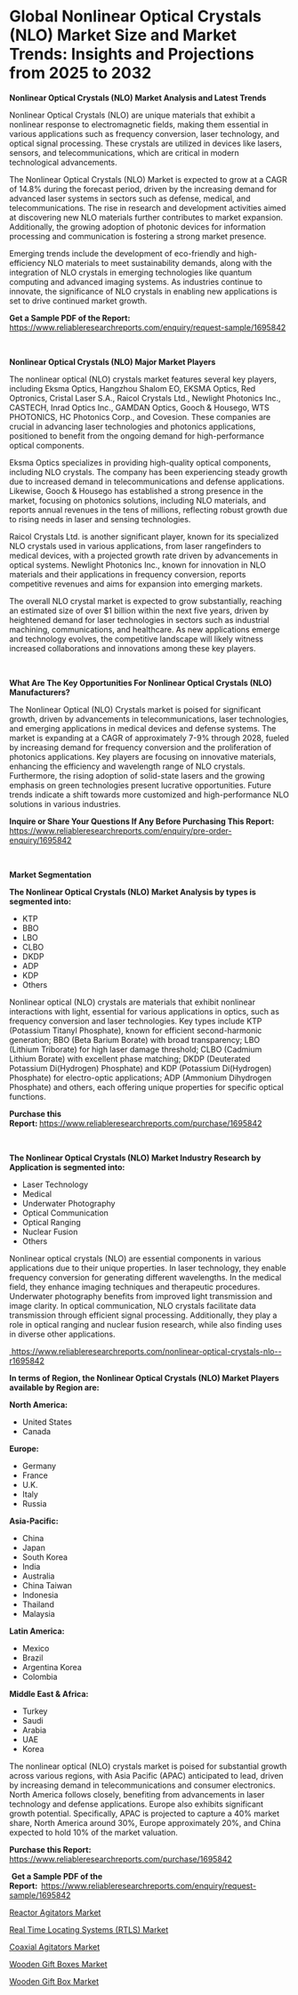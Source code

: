 <p><h1>Global Nonlinear Optical Crystals (NLO) Market Size and Market Trends: Insights and Projections from 2025 to 2032</h1></p><p><strong>Nonlinear Optical Crystals (NLO) Market Analysis and Latest Trends</strong></p>
<p><p>Nonlinear Optical Crystals (NLO) are unique materials that exhibit a nonlinear response to electromagnetic fields, making them essential in various applications such as frequency conversion, laser technology, and optical signal processing. These crystals are utilized in devices like lasers, sensors, and telecommunications, which are critical in modern technological advancements.</p><p>The Nonlinear Optical Crystals (NLO) Market is expected to grow at a CAGR of 14.8% during the forecast period, driven by the increasing demand for advanced laser systems in sectors such as defense, medical, and telecommunications. The rise in research and development activities aimed at discovering new NLO materials further contributes to market expansion. Additionally, the growing adoption of photonic devices for information processing and communication is fostering a strong market presence.</p><p>Emerging trends include the development of eco-friendly and high-efficiency NLO materials to meet sustainability demands, along with the integration of NLO crystals in emerging technologies like quantum computing and advanced imaging systems. As industries continue to innovate, the significance of NLO crystals in enabling new applications is set to drive continued market growth.</p></p>
<p><strong>Get a Sample PDF of the Report:&nbsp;</strong> <a href="https://www.reliableresearchreports.com/enquiry/request-sample/1695842?utm_campaign=41&utm_medium=2&utm_source=Github&utm_content=ia&utm_term=08012025&utm_id=nonlinear-optical-crystals-nlo">https://www.reliableresearchreports.com/enquiry/request-sample/1695842</a></p>
<p>&nbsp;</p>
<p><strong>Nonlinear Optical Crystals (NLO) Major Market Players</strong></p>
<p><p>The nonlinear optical (NLO) crystals market features several key players, including Eksma Optics, Hangzhou Shalom EO, EKSMA Optics, Red Optronics, Cristal Laser S.A., Raicol Crystals Ltd., Newlight Photonics Inc., CASTECH, Inrad Optics Inc., GAMDAN Optics, Gooch & Housego, WTS PHOTONICS, HC Photonics Corp., and Covesion. These companies are crucial in advancing laser technologies and photonics applications, positioned to benefit from the ongoing demand for high-performance optical components.</p><p>Eksma Optics specializes in providing high-quality optical components, including NLO crystals. The company has been experiencing steady growth due to increased demand in telecommunications and defense applications. Likewise, Gooch & Housego has established a strong presence in the market, focusing on photonics solutions, including NLO materials, and reports annual revenues in the tens of millions, reflecting robust growth due to rising needs in laser and sensing technologies.</p><p>Raicol Crystals Ltd. is another significant player, known for its specialized NLO crystals used in various applications, from laser rangefinders to medical devices, with a projected growth rate driven by advancements in optical systems. Newlight Photonics Inc., known for innovation in NLO materials and their applications in frequency conversion, reports competitive revenues and aims for expansion into emerging markets.</p><p>The overall NLO crystal market is expected to grow substantially, reaching an estimated size of over $1 billion within the next five years, driven by heightened demand for laser technologies in sectors such as industrial machining, communications, and healthcare. As new applications emerge and technology evolves, the competitive landscape will likely witness increased collaborations and innovations among these key players.</p></p>
<p>&nbsp;</p>
<p><strong>What Are The Key Opportunities For Nonlinear Optical Crystals (NLO) Manufacturers?</strong></p>
<p><p>The Nonlinear Optical (NLO) Crystals market is poised for significant growth, driven by advancements in telecommunications, laser technologies, and emerging applications in medical devices and defense systems. The market is expanding at a CAGR of approximately 7-9% through 2028, fueled by increasing demand for frequency conversion and the proliferation of photonics applications. Key players are focusing on innovative materials, enhancing the efficiency and wavelength range of NLO crystals. Furthermore, the rising adoption of solid-state lasers and the growing emphasis on green technologies present lucrative opportunities. Future trends indicate a shift towards more customized and high-performance NLO solutions in various industries.</p></p>
<p><strong>Inquire or Share Your Questions If Any Before Purchasing This Report:</strong> <a href="https://www.reliableresearchreports.com/enquiry/pre-order-enquiry/1695842?utm_campaign=41&utm_medium=2&utm_source=Github&utm_content=ia&utm_term=08012025&utm_id=nonlinear-optical-crystals-nlo">https://www.reliableresearchreports.com/enquiry/pre-order-enquiry/1695842</a></p>
<p>&nbsp;</p>
<p><strong>Market Segmentation</strong></p>
<p><strong>The Nonlinear Optical Crystals (NLO) Market Analysis by types is segmented into:</strong></p>
<p><ul><li>KTP</li><li>BBO</li><li>LBO</li><li>CLBO</li><li>DKDP</li><li>ADP</li><li>KDP</li><li>Others</li></ul></p>
<p><p>Nonlinear optical (NLO) crystals are materials that exhibit nonlinear interactions with light, essential for various applications in optics, such as frequency conversion and laser technologies. Key types include KTP (Potassium Titanyl Phosphate), known for efficient second-harmonic generation; BBO (Beta Barium Borate) with broad transparency; LBO (Lithium Triborate) for high laser damage threshold; CLBO (Cadmium Lithium Borate) with excellent phase matching; DKDP (Deuterated Potassium Di(Hydrogen) Phosphate) and KDP (Potassium Di(Hydrogen) Phosphate) for electro-optic applications; ADP (Ammonium Dihydrogen Phosphate) and others, each offering unique properties for specific optical functions.</p></p>
<p><strong>Purchase this Report:&nbsp;</strong><a href="https://www.reliableresearchreports.com/purchase/1695842?utm_campaign=41&utm_medium=2&utm_source=Github&utm_content=ia&utm_term=08012025&utm_id=nonlinear-optical-crystals-nlo">https://www.reliableresearchreports.com/purchase/1695842</a></p>
<p>&nbsp;</p>
<p><strong>The Nonlinear Optical Crystals (NLO) Market Industry Research by Application is segmented into:</strong></p>
<p><ul><li>Laser Technology</li><li>Medical</li><li>Underwater Photography</li><li>Optical Communication</li><li>Optical Ranging</li><li>Nuclear Fusion</li><li>Others</li></ul></p>
<p><p>Nonlinear optical crystals (NLO) are essential components in various applications due to their unique properties. In laser technology, they enable frequency conversion for generating different wavelengths. In the medical field, they enhance imaging techniques and therapeutic procedures. Underwater photography benefits from improved light transmission and image clarity. In optical communication, NLO crystals facilitate data transmission through efficient signal processing. Additionally, they play a role in optical ranging and nuclear fusion research, while also finding uses in diverse other applications.</p></p>
<p><a href="https://www.reliableresearchreports.com/nonlinear-optical-crystals-nlo--r1695842?utm_campaign=41&utm_medium=2&utm_source=Github&utm_content=ia&utm_term=08012025&utm_id=nonlinear-optical-crystals-nlo">&nbsp;https://www.reliableresearchreports.com/nonlinear-optical-crystals-nlo--r1695842</a></p>
<p><strong>In terms of Region, the Nonlinear Optical Crystals (NLO) Market Players available by Region are:</strong></p>
<p>
    <p> <strong> North America: </strong>
        <ul>
            <li>United States</li>
            <li>Canada</li>
        </ul>
        </p> 
    <p> <strong> Europe: </strong>
        <ul>
            <li>Germany</li>
            <li>France</li>
            <li>U.K.</li>
            <li>Italy</li>
            <li>Russia</li>
        </ul>
        </p> 
    <p> <strong> Asia-Pacific: </strong>
        <ul>
            <li>China</li>
            <li>Japan</li>
            <li>South Korea</li>
            <li>India</li>
            <li>Australia</li>
            <li>China Taiwan</li>
            <li>Indonesia</li>
            <li>Thailand</li>
            <li>Malaysia</li>
        </ul>
        </p> 
    <p> <strong> Latin America: </strong>
        <ul>
            <li>Mexico</li>
            <li>Brazil</li>
            <li>Argentina Korea</li>
            <li>Colombia</li>
        </ul>
        </p> 
    <p> <strong> Middle East & Africa: </strong>
        <ul>
            <li>Turkey</li>
            <li>Saudi</li>
            <li>Arabia</li>
            <li>UAE</li>
            <li>Korea</li>
        </ul>
    </p>
    </p>
<p><p>The nonlinear optical (NLO) crystals market is poised for substantial growth across various regions, with Asia Pacific (APAC) anticipated to lead, driven by increasing demand in telecommunications and consumer electronics. North America follows closely, benefiting from advancements in laser technology and defense applications. Europe also exhibits significant growth potential. Specifically, APAC is projected to capture a 40% market share, North America around 30%, Europe approximately 20%, and China expected to hold 10% of the market valuation.</p></p>
<p><strong>Purchase this Report: </strong><a href="https://www.reliableresearchreports.com/purchase/1695842?utm_campaign=41&utm_medium=2&utm_source=Github&utm_content=ia&utm_term=08012025&utm_id=nonlinear-optical-crystals-nlo">https://www.reliableresearchreports.com/purchase/1695842</a></p>
<p>&nbsp;<strong>Get a Sample PDF of the Report:&nbsp;&nbsp;</strong><a href="https://www.reliableresearchreports.com/enquiry/request-sample/1695842?utm_campaign=41&utm_medium=2&utm_source=Github&utm_content=ia&utm_term=08012025&utm_id=nonlinear-optical-crystals-nlo">https://www.reliableresearchreports.com/enquiry/request-sample/1695842</a></p>
<p><strong></strong></p>
<p><p><a href="https://github.com/ParvinKhatun77/Market-Research-Report-List-1/blob/main/reactor-agitators-market.md?utm_campaign=41&utm_medium=2&utm_source=Github&utm_content=ia&utm_term=08012025&utm_id=nonlinear-optical-crystals-nlo">Reactor Agitators Market</a></p><p><a href="https://github.com/nathandecarvalho/Market-Research-Report-List-5/blob/main/real-time-locating-systems-rtls-market.md?utm_campaign=41&utm_medium=2&utm_source=Github&utm_content=ia&utm_term=08012025&utm_id=nonlinear-optical-crystals-nlo">Real Time Locating Systems (RTLS) Market</a></p><p><a href="https://github.com/stephaniwo144/Market-Research-Report-List-1/blob/main/coaxial-agitators-market.md?utm_campaign=41&utm_medium=2&utm_source=Github&utm_content=ia&utm_term=08012025&utm_id=nonlinear-optical-crystals-nlo">Coaxial Agitators Market</a></p><p><a href="https://github.com/DixieGrimes/Market-Research-Report-List-1/blob/main/wooden-gift-boxes-market.md?utm_campaign=41&utm_medium=2&utm_source=Github&utm_content=ia&utm_term=08012025&utm_id=nonlinear-optical-crystals-nlo">Wooden Gift Boxes Market</a></p><p><a href="https://github.com/abbislposival/Market-Research-Report-List-1/blob/main/wooden-gift-box-market.md?utm_campaign=41&utm_medium=2&utm_source=Github&utm_content=ia&utm_term=08012025&utm_id=nonlinear-optical-crystals-nlo">Wooden Gift Box Market</a></p></p>
